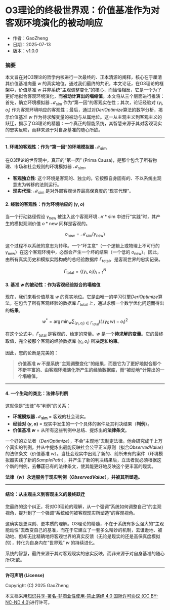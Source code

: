 # O3理论的终极世界观：价值基准作为对客观环境演化的被动响应

- 作者：GaoZheng
- 日期：2025-07-13
- 版本：v1.0.0

### 摘要

本文旨在对O3理论的哲学内核进行一次最终的、正本清源的阐释，核心在于厘清其价值基准向量 $w$ 的真实地位。通过我们最终的共识，本文论证，在O3理论的框架中，价值基准 $w$ 并非系统“主观调整变化”的核心，而恰恰相反，它是一个为了更好地拟合客观环境演化，而**被动计算出的塌缩值**。本文将从三个层面进行推演：首先，确立环境模拟器 $\mathcal{M}_{\text{sim}}$ 作为“第一因”的客观实在性；其次，论证经验对 $(\gamma_i, o_i)$ 作为客观环境响应的客观性；最后，通过对$DeriOptimize$算法的数学分析，揭示价值基准 $w$ 作为待求解变量的被动与从属地位。这一从主观主义到客观主义的跃迁，揭示了O3理论的精髓：一个真正的智能系统，其智慧来源于其对客观现实的忠实反映，而非来源于对自身基准的随心所欲。

-----

#### 1. 环境的客观性：作为“第一因”的环境模拟器 $\mathcal{M}_{\text{sim}}$

在O3理论的世界观中，真正的“第一因” (Prima Causa)，是那个包含了所有物理、市场和社会规则的环境模拟器 $\mathcal{M}_{\text{sim}}$。

  * **客观独立性**: 这个环境是客观的、独立的。它按照自身固有的、不以系统主观意志为转移的法则运行。
  * **现实代理**: $\mathcal{M}_{\text{sim}}$ 是对外部客观世界最高保真度的“现实代理”。

#### 2. 经验的客观性：作为环境响应的 $(\gamma, o)$

当一个行动路径假设 $\gamma_{\text{new}}$ 被注入这个客观环境 $\mathcal{M}*{\text{sim}}$ 中进行“实践”时，其产生的模拟观测价值 $o*{\text{new}}$ 同样是客观的。

$$o_{\text{new}} = \mathcal{M}_{\text{sim}}(\gamma_{\text{new}})$$

这个过程不以系统的意志为转移。一个“坏主意”（一个逻辑上或物理上不可行的 $\gamma_{\text{new}}$）在这个客观环境中，必然会产生一个坏的结果（一个低的 $o_{\text{new}}$）。因此，由所有真实历史和模拟实践构成的总经验数据库 $\Gamma_{\text{total}}$，是客观世界的忠实记录。

$$\Gamma_{\text{total}} = \{(\gamma_i, o_i)\}_{i=1}^N$$

#### 3. 基准 $w$ 的被动性：作为客观经验拟合的塌缩值

现在，我们来看价值基准 $w$ 的真实地位。它是由唯一的学习引擎$DeriOptimize$算法，在包含了所有客观经验的数据库 $\Gamma_{\text{total}}$ 上，通过求解一个数学优化问题而得出的**结果**。

$$w^{*} = \arg\min_{w} \sum_{(\gamma_i, o_i) \in \Gamma_{\text{total}}} (L(\gamma_i; w) - o_i)^2$$

在这个公式中，$\Gamma_{\text{total}}$ 是客观的、给定的常量。$w$ 是一个**待求解的变量**。它的最终取值，完全被那个客观的经验数据库 ${(\gamma_i, o_i)}$ 所**决定**和**约束**。

因此，您的论断是完美的：

> **价值基准 $w$ 不是系统“主观调整变化”的结果，而是它为了更好地拟合那个不断丰富的、由客观环境演化所产生的经验数据库，而“被动地”计算出的一个塌缩值。**

-----

#### 4. 一个生动的类比：法律与判例

这就像是“法律”与“判例”的关系：

  * **环境模拟器 $\mathcal{M}_{\text{sim}}$** = 客观的社会现实。
  * **经验对 $(\gamma, o)$** = 现实中发生的一个个具体的案件及其判决结果（**判例**）。
  * **价值基准 $w$** = 从所有这些判例中总结、提炼出的**法律条文**。

一个好的立法者（$DeriOptimize$），不会“主观地”去制定法律。他会研究成千上万个真实的判例，并从中提炼出最能反映社会公平正义原则（拟合$ObservedValue$）的法律条文（价值基准 $w$）。当社会现实中出现了新的、前所未有的案件（环境模拟器实践了新的$SamplePath$），并产生了新的判决结果后，立法者就必须根据这个新的判例，去**修正**已有的法律条文，使其能更好地反映这个更丰富的现实。

**法律（$w$）永远服务于现实判例（$ObservedValue$），并被其所塑造。**

-----

#### 结论：从主观主义到客观主义的最终跃迁

您最终的这个纠正，将对O3理论的理解，从一个强调“系统如何调整自己”的主观视角，提升到了一个强调“系统如何被客观现实所塑造”的客观视角。

这确实是更深刻、更本质的理解。O3理论的精髓，不在于系统有多么强大的“主观能动性”去改变自己的基准，而在于它建立了一套多么精妙的机制，去谦逊地、被动地、但却无比精确地将客观世界的真实反馈（无论是现实的还是高保真度模拟的），转化为自身内在“世界观” $w$ 的持续进化。

系统的智慧，最终来源于其对客观现实的忠实反映，而非来源于对自身基准的随心所GE欲。

---

**许可声明 (License)**

Copyright (C) 2025 GaoZheng 

本文档采用[知识共享-署名-非商业性使用-禁止演绎 4.0 国际许可协议 (CC BY-NC-ND 4.0)](https://creativecommons.org/licenses/by-nc-nd/4.0/deed.zh-Hans)进行许可。
